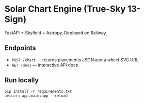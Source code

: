 # Solar Chart Engine (True-Sky 13-Sign)

FastAPI + Skyfield + Astropy. Deployed on Railway.

## Endpoints
- `POST /chart` — returns placements JSON and a wheel SVG URL
- `GET /docs` — interactive API docs

## Run locally
```
pip install -r requirements.txt
uvicorn app.main:app --reload
```
